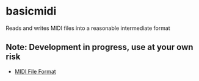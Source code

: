 basicmidi
=========

Reads and writes MIDI files into a reasonable intermediate format

## Note: Development in progress, use at your own risk

* [MIDI File Format](https://github.com/voidqk/basicmidi/blob/master/docs/midi.md)
